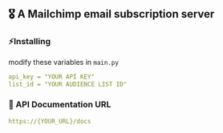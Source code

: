 ## 🎖 A Mailchimp email subscription server

### ⚡️Installing
 modify these variables in `main.py`

```yaml
api_key = "YOUR API KEY"
list_id = "YOUR AUDIENCE LIST ID"
```


### 📄 API Documentation URL

```yaml
https://{YOUR_URL}/docs
```